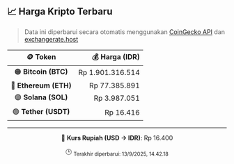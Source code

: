 

<!-- HARGA_KRIPTO -->
## 📈 Harga Kripto Terbaru

> Data ini diperbarui secara otomatis menggunakan [CoinGecko API](https://www.coingecko.com/) dan [exchangerate.host](https://exchangerate.host/)

<div align="center">

| 🪙 Token | 💰 Harga (IDR) |
|:------:|---------------:|
| 🟠 **Bitcoin (BTC)**   | Rp 1.901.316.514 |
| 🔵 **Ethereum (ETH)**  | Rp 77.385.891 |
| 🟣 **Solana (SOL)**    | Rp 3.987.051 |
| 🟢 **Tether (USDT)**   | Rp 16.416 |

---

💱 **Kurs Rupiah (USD → IDR)**: Rp 16.400

🕒 <sub>Terakhir diperbarui: 13/9/2025, 14.42.18</sub>

</div>
<!-- /HARGA_KRIPTO -->